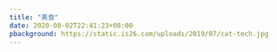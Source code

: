 ```yaml
---
title: "美食"
date: 2020-08-02T22:41:23+08:00
pbackground: https://static.is26.com/uploads/2019/07/cat-tech.jpg 
---
```


